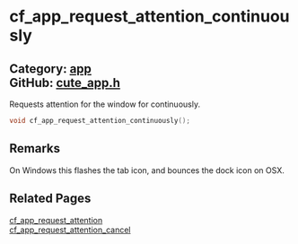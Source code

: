 [//]: # (This file is automatically generated by Cute Framework's docs parser.)
[//]: # (Do not edit this file by hand!)
[//]: # (See: https://github.com/RandyGaul/cute_framework/blob/master/samples/docs_parser.cpp)
[](../header.md ':include')

# cf_app_request_attention_continuously

Category: [app](/api_reference?id=app)  
GitHub: [cute_app.h](https://github.com/RandyGaul/cute_framework/blob/master/include/cute_app.h)  
---

Requests attention for the window for continuously.

```cpp
void cf_app_request_attention_continuously();
```

## Remarks

On Windows this flashes the tab icon, and bounces the dock icon on OSX.

## Related Pages

[cf_app_request_attention](/app/cf_app_request_attention.md)  
[cf_app_request_attention_cancel](/app/cf_app_request_attention_cancel.md)  
